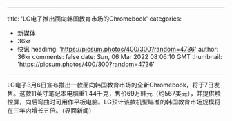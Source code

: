 
---
title: 'LG电子推出面向韩国教育市场的Chromebook'
categories: 
 - 新媒体
 - 36kr
 - 快讯
headimg: 'https://picsum.photos/400/300?random=4736'
author: 36kr
comments: false
date: Sun, 06 Mar 2022 08:06:10 GMT
thumbnail: 'https://picsum.photos/400/300?random=4736'
---

<div>   
LG电子3月6日宣布推出一款面向韩国教育市场的全新Chromebook，将于7日发售。这款11英寸笔记本电脑重1.44千克，售价69万韩元（约567美元），并提供触控屏，向后弯曲时可用作平板电脑。LG预计该款机型瞄准的韩国教育市场规模将在三年内增长五倍。（界面新闻）  
</div>
            